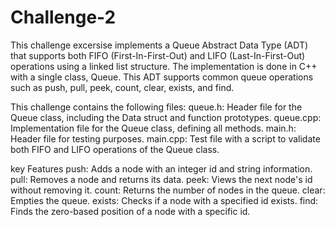 # Challenge-2
This challenge excersise implements a Queue Abstract Data Type (ADT) that supports both FIFO (First-In-First-Out) and LIFO (Last-In-First-Out) operations using a linked list structure. The implementation is done in C++ with a single class, Queue. This ADT supports common queue operations such as push, pull, peek, count, clear, exists, and find.

This challenge contains the following files:
queue.h: Header file for the Queue class, including the Data struct and function prototypes.
queue.cpp: Implementation file for the Queue class, defining all methods.
main.h: Header file for testing purposes.
main.cpp: Test file with a script to validate both FIFO and LIFO operations of the Queue class.

key Features
push: Adds a node with an integer id and string information.
pull: Removes a node and returns its data.
peek: Views the next node's id without removing it.
count: Returns the number of nodes in the queue.
clear: Empties the queue.
exists: Checks if a node with a specified id exists.
find: Finds the zero-based position of a node with a specific id.
